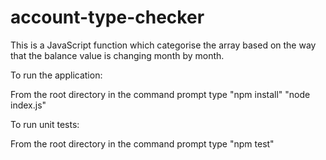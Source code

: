 # account-type-checker
This is a JavaScript function which categorise the array based on the way that the balance value is changing month by month.

To run the application:

From the root directory in the command prompt type 
"npm install"
"node index.js"

To run unit tests:

From the root directory in the command prompt type "npm test"
